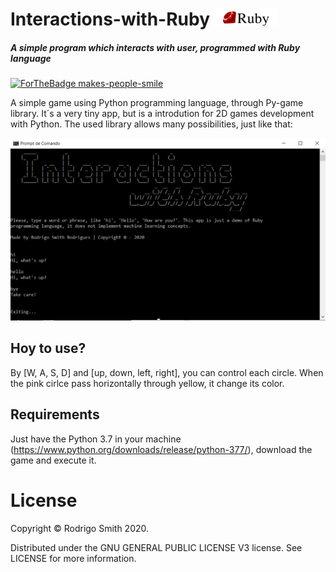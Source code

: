 # Interactions-with-Ruby [![made-with-ruby](badge.png)](https://www.ruby-lang.org/)

##### A simple program which interacts with user, programmed with Ruby language

[![ForTheBadge makes-people-smile](http://ForTheBadge.com/images/badges/makes-people-smile.svg)](http://ForTheBadge.com)

A simple game using Python programming language, through Py-game library. It´s a very tiny app, but is a introdution for 
2D games development with Python. The used library allows many possibilities, just like that:

![](screenshot.png)



## Hoy to use?

By [W, A, S, D] and [up, down, left, right], you can control each circle. When the pink cirlce pass horizontally through yellow, it change its color.

## Requirements

Just have the Python 3.7 in your machine (https://www.python.org/downloads/release/python-377/), download the game and execute it.

# License

Copyright &copy; Rodrigo Smith 2020.

Distributed under the GNU GENERAL PUBLIC LICENSE V3 license. See LICENSE for more information.
